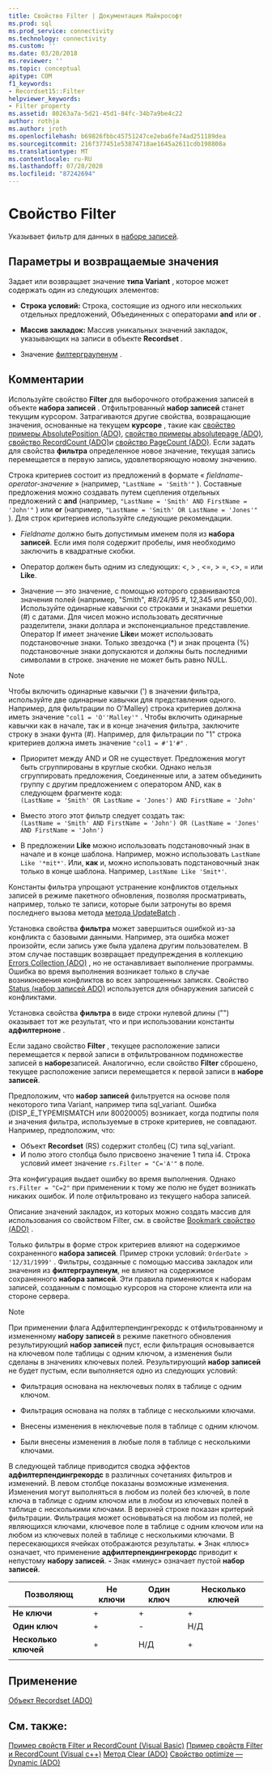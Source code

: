 ```yaml
---
title: Свойство Filter | Документация Майкрософт
ms.prod: sql
ms.prod_service: connectivity
ms.technology: connectivity
ms.custom: ''
ms.date: 03/20/2018
ms.reviewer: ''
ms.topic: conceptual
apitype: COM
f1_keywords:
- Recordset15::Filter
helpviewer_keywords:
- Filter property
ms.assetid: 80263a7a-5d21-45d1-84fc-34b7a9be4c22
author: rothja
ms.author: jroth
ms.openlocfilehash: b69826fbbc45751247ce2eba6fe74ad251189dea
ms.sourcegitcommit: 216f377451e53874718ae1645a2611cdb198808a
ms.translationtype: MT
ms.contentlocale: ru-RU
ms.lasthandoff: 07/28/2020
ms.locfileid: "87242694"
---
```

# <a name="filter-property"></a>Свойство Filter
Указывает фильтр для данных в [наборе записей](../../../ado/reference/ado-api/recordset-object-ado.md).  
  
## <a name="settings-and-return-values"></a>Параметры и возвращаемые значения

Задает или возвращает значение **типа Variant** , которое может содержать один из следующих элементов:  
  
-   **Строка условий:** Строка, состоящие из одного или нескольких отдельных предложений, Объединенных с операторами **and** или **or** .  
  
-   **Массив закладок:** Массив уникальных значений закладок, указывающих на записи в объекте **Recordset** .  
  
-   Значение [филтерграупенум](../../../ado/reference/ado-api/filtergroupenum.md) .  
  
## <a name="remarks"></a>Комментарии

Используйте свойство **Filter** для выборочного отображения записей в объекте **набора записей** . Отфильтрованный **набор записей** станет текущим курсором. Затрагиваются другие свойства, возвращающие значения, основанные на текущем **курсоре** , такие как [свойство примеры AbsolutePosition (ADO)](../../../ado/reference/ado-api/absoluteposition-property-ado.md), [свойство примеры absolutepage (ADO)](../../../ado/reference/ado-api/absolutepage-property-ado.md), [свойство RecordCount (ADO)](../../../ado/reference/ado-api/recordcount-property-ado.md)и [свойство PageCount (ADO)](../../../ado/reference/ado-api/pagecount-property-ado.md). Если задать для свойства **фильтра** определенное новое значение, текущая запись перемещается в первую запись, удовлетворяющую новому значению.
  
Строка критериев состоит из предложений в формате « *fieldname-operator-значение* » (например, `"LastName = 'Smith'"` ). Составные предложения можно создавать путем сцепления отдельных предложений с **and** (например, `"LastName = 'Smith' AND FirstName = 'John'"` ) или **or** (например, `"LastName = 'Smith' OR LastName = 'Jones'"` ). Для строк критериев используйте следующие рекомендации.

-   *Fieldname* должно быть допустимым именем поля из **набора записей**. Если имя поля содержит пробелы, имя необходимо заключить в квадратные скобки.  
  
-   Оператор должен быть одним из следующих: \<, > , \<=, > =,  <>, = или **Like**.  
  
-   Значение — это значение, с помощью которого сравниваются значения полей (например, "Smith", #8/24/95 #, 12,345 или $50,00). Используйте одинарные кавычки со строками и знаками решетки (#) с датами. Для чисел можно использовать десятичные разделители, знаки доллара и экспоненциальное представление. Оператор If имеет значение **Like**и может использовать подстановочные знаки. Только звездочка (*) и знак процента (%) подстановочные знаки допускаются и должны быть последними символами в строке. значение не может быть равно NULL.  
  
> [!NOTE]
>  Чтобы включить одинарные кавычки (') в значении фильтра, используйте две одинарные кавычки для представления одного. Например, для фильтрации по O'Malley) строка критериев должна иметь значение `"col1 = 'O''Malley'"` . Чтобы включить одинарные кавычки как в начале, так и в конце значения фильтра, заключите строку в знаки фунта (#). Например, для фильтрации по "1" строка критериев должна иметь значение `"col1 = #'1'#"` .  
  
-   Приоритет между AND и OR не существует. Предложения могут быть сгруппированы в круглые скобки. Однако нельзя сгруппировать предложения, Соединенные или, а затем объединить группу с другим предложением с оператором AND, как в следующем фрагменте кода:  
 `(LastName = 'Smith' OR LastName = 'Jones') AND FirstName = 'John'`  
  
-   Вместо этого этот фильтр следует создать так:  
 `(LastName = 'Smith' AND FirstName = 'John') OR (LastName = 'Jones' AND FirstName = 'John')`  
  
-   В предложении **Like** можно использовать подстановочный знак в начале и в конце шаблона. Например, можно использовать `LastName Like '*mit*'`. Или, **как** и, можно использовать подстановочный знак только в конце шаблона. Например, `LastName Like 'Smit*'`.  
  
 Константы фильтра упрощают устранение конфликтов отдельных записей в режиме пакетного обновления, позволяя просматривать, например, только те записи, которые были затронуты во время последнего вызова метода [метода UpdateBatch](../../../ado/reference/ado-api/updatebatch-method.md) .  
  
Установка свойства **фильтра** может завершиться ошибкой из-за конфликта с базовыми данными. Например, эта ошибка может произойти, если запись уже была удалена другим пользователем. В этом случае поставщик возвращает предупреждения в коллекцию [Errors Collection (ADO)](../../../ado/reference/ado-api/errors-collection-ado.md) , но не останавливает выполнение программы. Ошибка во время выполнения возникает только в случае возникновения конфликтов во всех запрошенных записях. Свойство [Status (набор записей ADO)](../../../ado/reference/ado-api/status-property-ado-recordset.md) используется для обнаружения записей с конфликтами.  
  
Установка свойства **фильтра** в виде строки нулевой длины ("") оказывает тот же результат, что и при использовании константы **адфилтерноне** .
  
Если задано свойство **Filter** , текущее расположение записи перемещается к первой записи в отфильтрованном подмножестве записей в **наборе**записей. Аналогично, если свойство **Filter** сброшено, текущее расположение записи перемещается к первой записи в **наборе записей**.

Предположим, что **набор записей** фильтруется на основе поля некоторого типа Variant, например типа sql_variant. Ошибка (DISP_E_TYPEMISMATCH или 80020005) возникает, когда подтипы поля и значения фильтра, используемые в строке критериев, не совпадают. Например, предположим, что:

- Объект **Recordset** (RS) содержит столбец (C) типа sql_variant.
- И полю этого столбца было присвоено значение 1 типа i4. Строка условий имеет значение `rs.Filter = "C='A'"` в поле.

Эта конфигурация выдает ошибку во время выполнения. Однако `rs.Filter = "C=2"` при применении к тому же полю не будет возникать никаких ошибок. И поле отфильтровано из текущего набора записей.

Описание значений закладок, из которых можно создать массив для использования со свойством Filter, см. в свойстве [Bookmark свойство (ADO)](../../../ado/reference/ado-api/bookmark-property-ado.md) .

Только фильтры в форме строк критериев влияют на содержимое сохраненного **набора записей**. Пример строки условий: `OrderDate > '12/31/1999'` . Фильтры, созданные с помощью массива закладок или значения из **филтерграупенум**, не влияют на содержимое сохраненного **набора записей**. Эти правила применяются к наборам записей, созданным с помощью курсоров на стороне клиента или на стороне сервера.
  
> [!NOTE]
>  При применении флага Адфилтерпендингрекордс к отфильтрованному и измененному **набору записей** в режиме пакетного обновления результирующий **набор записей** пуст, если фильтрация основывается на ключевом поле таблицы с одним ключом, а изменения были сделаны в значениях ключевых полей. Результирующий **набор записей** не будет пустым, если выполняется одно из следующих условий:  
  
-   Фильтрация основана на неключевых полях в таблице с одним ключом.  
  
-   Фильтрация основана на полях в таблице с несколькими ключами.  
  
-   Внесены изменения в неключевые поля в таблице с одним ключом.  
  
-   Были внесены изменения в любые поля в таблице с несколькими ключами.  
  
В следующей таблице приводится сводка эффектов **адфилтерпендингрекордс** в различных сочетаниях фильтров и изменений. В левом столбце показаны возможные изменения. Изменения могут выполняться в любом из полей без ключей, в поле ключа в таблице с одним ключом или в любом из ключевых полей в таблице с несколькими ключами. В верхней строке показан критерий фильтрации. Фильтрация может основываться на любом из полей, не являющихся ключами, ключевое поле в таблице с одним ключом или на любом из ключевых полей в таблице с несколькими ключами. В пересекающихся ячейках отображаются результаты. **+** Знак «плюс» означает, что применение **адфилтерпендингрекордс** приводит к непустому **набору записей**. **-** Знак «минус» означает пустой **набор записей**.  
  
|Позволяющ|Не ключи|Один ключ|Несколько ключей|
|-|--------------|----------------|-------------------|
|**Не ключи**|+|+|+|
|**Один ключ**|+|-|Н/Д|
|**Несколько ключей**|+|Н/Д|+|
|||||
  
## <a name="applies-to"></a>Применение

[Объект Recordset (ADO)](../../../ado/reference/ado-api/recordset-object-ado.md)  
  
## <a name="see-also"></a>См. также:

[Пример свойств Filter и RecordCount (Visual Basic)](../../../ado/reference/ado-api/filter-and-recordcount-properties-example-vb.md) 
 [Пример свойств Filter и RecordCount (Visual c++)](../../../ado/reference/ado-api/filter-and-recordcount-properties-example-vc.md) 
 [Метод Clear (ADO)](../../../ado/reference/ado-api/clear-method-ado.md) 
 [Свойство optimize — Dynamic (ADO)](../../../ado/reference/ado-api/optimize-property-dynamic-ado.md)
